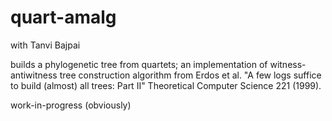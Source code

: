 # quart-amalg
with Tanvi Bajpai

builds a phylogenetic tree from quartets; an implementation of witness-antiwitness tree construction algorithm from Erdos et al. "A few logs suffice to build (almost) all trees: Part II" Theoretical Computer Science 221 (1999).

work-in-progress (obviously)
